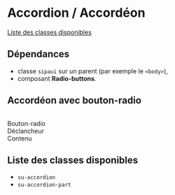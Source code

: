 # Accordion / Accordéon

<a href="#liste-classes" target="_self" class="link-button">Liste des classes disponibles</a>

<div class="dependances">

## Dépendances
- classe `sipaui` sur un parent (par exemple le `<body>`),
- composant **Radio-buttons**.

</div>


## Accordéon avec bouton-radio


```html

```
<div class="sipaui">
	<div class="su-accordion">
		<div class="su-accordion-part">
			<div>Bouton-radio</div>
			<div>Déclancheur</div>
			<div>Contenu</div>
		</div>
		<div class="su-accordion-part">
		</div>
		<div class="su-accordion-part">
		</div>
	</div>
</div>



<div id="liste-classes" class="control-titres">

## Liste des classes disponibles
- `su-accordion`
- `su-accordion-part`

</div>
